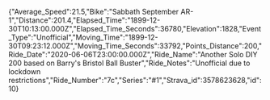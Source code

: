 {"Average_Speed":21.5,"Bike":"Sabbath September AR-1","Distance":201.4,"Elapsed_Time":"1899-12-30T10:13:00.000Z","Elapsed_Time_Seconds":36780,"Elevation":1828,"Event_Type":"Unofficial","Moving_Time":"1899-12-30T09:23:12.000Z","Moving_Time_Seconds":33792,"Points_Distance":200,"Ride_Date":"2020-06-06T23:00:00.000Z","Ride_Name":"Another Solo DIY 200 based on Barry's Bristol Ball Buster","Ride_Notes":"Unofficial due to lockdown restrictions","Ride_Number":"7c","Series":"#1","Strava_id":3578623628,"id":10}